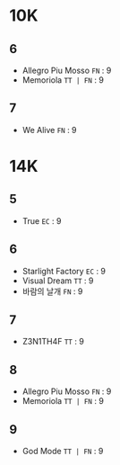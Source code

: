 # 10K
## 6
- Allegro Piu Mosso `FN` : 9
- Memoriola `TT | FN` : 9

## 7
- We Alive `FN` : 9

# 14K
## 5
- True `EC` : 9

## 6
- Starlight Factory `EC` : 9
- Visual Dream `TT` : 9
- 바람의 날개 `FN` : 9

## 7
- Z3N1TH4F `TT` : 9

## 8
- Allegro Piu Mosso `FN` : 9
- Memoriola `TT | FN` : 9

## 9
- God Mode `TT | FN` : 9
